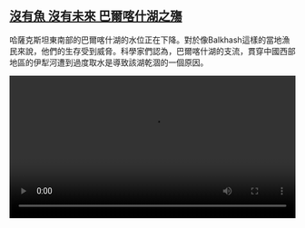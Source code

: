 <!--1630838824000-->
[沒有魚 沒有未來 巴爾喀什湖之殤](https://www.dw.com/zh/%E6%B2%92%E6%9C%89%E9%AD%9A%20%E6%B2%92%E6%9C%89%E6%9C%AA%E4%BE%86%20%E5%B7%B4%E7%88%BE%E5%96%80%E4%BB%80%E6%B9%96%E4%B9%8B%E6%AE%A4/a-59078721)
------

<p>哈薩克斯坦東南部的巴爾喀什湖的水位正在下降。對於像Balkhash這樣的當地漁民來說，他們的生存受到威脅。科學家們認為，巴爾喀什湖的支流，貫穿中國西部地區的伊犁河遭到過度取水是導致該湖乾涸的一個原因。</small></p><video src="https://tvdownloaddw-a.akamaihd.net/dwtv_video/flv/vdt_zh/2021/bchi210903_001_24753bchi_210903_balkhash_1_sd_sor.mp4" controls style="width:100%"></video>
